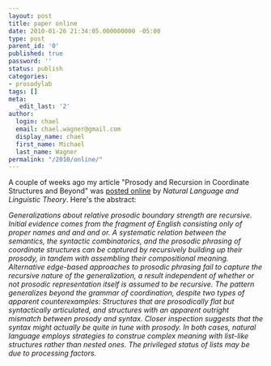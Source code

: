 ```yaml
---
layout: post
title: paper online
date: 2010-01-26 21:34:05.000000000 -05:00
type: post
parent_id: '0'
published: true
password: ''
status: publish
categories:
- prosodylab
tags: []
meta:
  _edit_last: '2'
author:
  login: chael
  email: chael.wagner@gmail.com
  display_name: chael
  first_name: Michael
  last_name: Wagner
permalink: "/2010/online/"
---
```

A couple of weeks ago my article "Prosody and Recursion in Coordinate Structures and Beyond" was [posted online](http://www.springerlink.com/content/43t2jp7h5p131tw8/?p=caf08a6d61f549c6b5bef6e1f8dcb8a0&pi=2) by _Natural Language and Linguistic Theory_. Here's the abstract:

_Generalizations about relative prosodic boundary strength are recursive. Initial evidence comes from the fragment of English consisting only of proper names and and and or. A systematic relation between the semantics, the syntactic combinatorics, and the prosodic phrasing of coordinate structures can be captured by recursively building up their prosody, in tandem with assembling their compositional meaning. Alternative edge-based approaches to prosodic phrasing fail to capture the recursive nature of the generalization, a result independent of whether or not prosodic representation itself is assumed to be recursive. The pattern generalizes beyond the grammar of coordination, despite two types of apparent counterexamples: Structures that are prosodically flat but syntactically articulated, and structures with an apparent outright mismatch between prosody and syntax. Closer inspection suggests that the syntax might actually be quite in tune with prosody. In both cases, natural language employs strategies to construe complex meaning with list-like structures rather than nested ones. The privileged status of lists may be due to processing factors._

